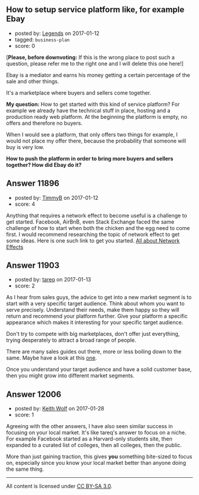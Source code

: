 ## How to setup service platform like, for example Ebay

- posted by: [Legends](https://stackexchange.com/users/3045891/legends) on 2017-01-12
- tagged: `business-plan`
- score: 0

[**Please, before downvoting:**
If this is the wrong place to post such a question, please refer me to the right one and I will delete this one here!]

Ebay is a mediator and earns his money getting a certain percentage of the sale and other things.

It's a marketplace where buyers and sellers come together.

**My question:**
How to get started with this kind of service platform?
For example we already have the technical stuff in place, hosting and a production ready web platform.
At the beginning the platform is empty, no offers and therefore no buyers.

When I would see a platform, that only offers two things for example, I would not place my offer there, because the probability that someone will buy is very low.

**How to push the platform in order to bring more buyers and sellers together?
How did Ebay do it?**


## Answer 11896

- posted by: [TimmyB](https://stackexchange.com/users/8782762/timmyb) on 2017-01-12
- score: 4

<p>Anything that requires a network effect to become useful is a challenge to get started.  Facebook, AirBnB, even Stack Exchange faced the same challenge of how to start when both the chicken and the egg need to come first.  I would recommend researching the topic of network effect to get some ideas. Here is one such link to get you started. <a href="http://a16z.com/2016/03/07/all-about-network-effects/" rel="nofollow noreferrer">All about Network Effects</a></p>



## Answer 11903

- posted by: [tareq](https://stackexchange.com/users/3965207/tareq) on 2017-01-13
- score: 2

<p>As I hear from sales guys, the advice to get into a new market segment is to start with a very specific target audience. Think about whom you want to serve precisely. Understand their needs, make them happy so they will return and recommend your platform further. Give your platform a specific appearance which makes it interesting for your specific target audience.</p>

<p>Don't try to compete with big marketplaces, don't offer just everything, trying desperately to attract a broad range of people.</p>

<p>There are many sales guides out there, more or less boiling down to the same. Maybe have a look at this <a href="http://edwardlowe.org/how-to-identify-a-target-market-and-prepare-a-customer-profile/" rel="nofollow noreferrer">one</a>.</p>

<p>Once you understand your target audience and have a solid customer base, then you might grow into different market segments.</p>



## Answer 12006

- posted by: [Keith Wolf](https://stackexchange.com/users/147215/keith-wolf) on 2017-01-28
- score: 1

Agreeing with the other answers, I have also seen similar success in focusing on your local market.  It's like tareq's answer to focus on a niche.  For example Facebook started as a Harvard-only students site, then expanded to a curated list of colleges, then all colleges, then the public.  

More than just gaining traction, this gives **you** something bite-sized to focus on, especially since you know your local market better than anyone doing the same thing.



---

All content is licensed under [CC BY-SA 3.0](https://creativecommons.org/licenses/by-sa/3.0/).

